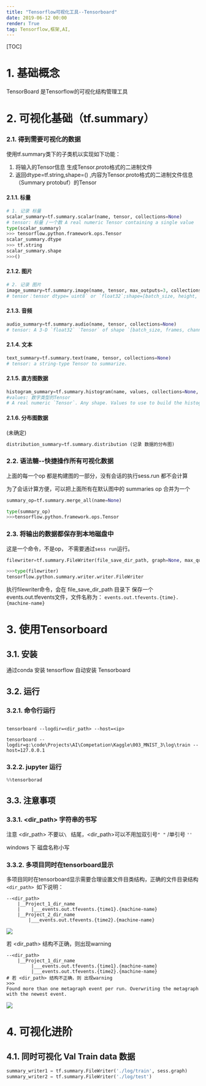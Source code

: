 ```yaml
---
title: "Tensorflow可视化工具--Tensorboard"
date: 2019-06-12 00:00
render: True 
tag: Tensorflow,框架,AI,
---
```

[TOC]


# 1. 基础概念

TensorBoard 是Tensorflow的可视化结构管理工具


# 2. 可视化基础（tf.summary）

### 2.1. 得到需要可视化的数据

使用tf.summary类下的子类机以实现如下功能：
1. 将输入的Tensor信息 生成Tensor.proto格式的二进制文件
2. 返回dtype=tf.string,shape=() ,内容为Tensor.proto格式的二进制文件信息（Summary protobuf）的Tensor

#### 2.1.1. 标量
```python
# 1. 记录 标量
scalar_summary=tf.summary.scalar(name, tensor, collections=None)
# tensor: 标量 /一个数 A real numeric Tensor containing a single value
type(scalar_summary)
>>> tensorflow.python.framework.ops.Tensor
scalar_summary.dtype
>>> tf.string
scalar_summary.shape
>>>()
```
#### 2.1.2. 图片
```python 
# 2. 记录 图片
image_summary=tf.summary.image(name, tensor, max_outputs=3, collections=None, family=None)
# tensor：tensor dtype=`uint8` or `float32`;shape=[batch_size, height, width, channels],其中`channels` 只能是 1, 3, or 4.
```


#### 2.1.3. 音频
```python
audio_summary=tf.summary.audio(name, tensor, collections=None) 
# tensor: A 3-D `float32` `Tensor` of shape `[batch_size, frames, channels]`or a 2-D `float32` `Tensor` of shape `[batch_size, frames]`
```

#### 2.1.4. 文本

```python
text_summary=tf.summary.text(name, tensor, collections=None)
# tensor: a string-type Tensor to summarize.
```
#### 2.1.5. 直方图数据
```python
histogram_summary=tf.summary.histogram(name, values, collections=None, family=None)
#values: 数字类型的Tensor 
# A real numeric `Tensor`. Any shape. Values to use to build the histogram.
```
#### 2.1.6. 分布图数据
(未确定)
```python
distribution_summary=tf.summary.distribution (记录 数据的分布图)
```

### 2.2. 语法糖--快捷操作所有可视化数据

上面的每一个op 都是构建图的一部分，没有会话的执行sess.run 都不会计算

为了会话计算方便，可以把上面所有在默认图中的 summaries op 合并为一个



```python
summary_op=tf.summary.merge_all(name=None)

type(summary_op)
>>>tensorflow.python.framework.ops.Tensor
```

### 2.3. 将输出的数据都保存到本地磁盘中
这是一个命令，不是op， 不需要通过`sess run`运行。
```python
filewriter=tf.summary.FileWriter(file_save_dir_path, graph=None, max_queue=10, flush_secs=120, graph_def=None, filename_suffix=None, session=None)

>>>type(filewriter)
tensorflow.python.summary.writer.writer.FileWriter
```
执行filewriter命令，会在 file_save_dir_path 目录下 保存一个 events.out.tfevents文件，文件名称为： `events.out.tfevents.{time}.{machine-name}`




# 3. 使用Tensorboard

## 3.1. 安装
通过conda 安装 tensorflow 自动安装 Tensorboard


## 3.2. 运行

### 3.2.1. 命令行运行
```shell

tensorboard --logdir=<dir_path> --host=<ip>

tensorboard --logdir=g:\code\Projects\AI\Competation\Kaggle\003_MNIST_3\log\train --host=127.0.0.1 
```
### 3.2.2. jupyter 运行


```python 
%%tensorborad
```
## 3.3. 注意事项
### 3.3.1. <dir_path> 字符串的书写

注意 <dir_path> 不要以<code>\ </code> 结尾，<dir_path>可以不用加双引号<code>" "</code> /单引号 <code>''</code> 


windows 下 磁盘名称小写 

### 3.3.2. 多项目同时在tensorboard显示

多项目同时在tensorboard显示需要合理设置文件目类结构，正确的文件目录结构`<dir_path> `如下说明：

```shell 
--<dir_path>
    |__Project_1_dir_name
    |    |___events.out.tfevents.{time1}.{machine-name}
    |__Project_2_dir_name
        |___events.out.tfevents.{time2}.{machine-name}
```
![](../../../../attach/images/2019-09-07-12-22-46.png)

若 <dir_path> 结构不正确，则出现warning 
```shell 
--<dir_path>
    |__Project_1_dir_name
         |___events.out.tfevents.{time1}.{machine-name}
         |___events.out.tfevents.{time2}.{machine-name}
# 若 <dir_path> 结构不正确，则 出现warning 
>>>
Found more than one metagraph event per run. Overwriting the metagraph with the newest event.
```

![](../../../../attach/images/2019-09-09-09-11-55.png)

# 4. 可视化进阶

## 4.1. 同时可视化 Val Train data 数据

```python 
summary_writer1 = tf.summary.FileWriter('./log/train', sess.graph)
summary_writer2 = tf.summary.FileWriter('./log/test')
```


